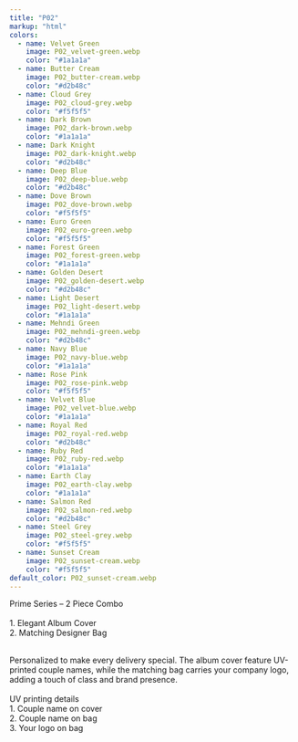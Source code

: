 ```yaml
---
title: "P02"
markup: "html"
colors:
  - name: Velvet Green
    image: P02_velvet-green.webp
    color: "#1a1a1a"
  - name: Butter Cream
    image: P02_butter-cream.webp
    color: "#d2b48c"
  - name: Cloud Grey
    image: P02_cloud-grey.webp
    color: "#f5f5f5"
  - name: Dark Brown
    image: P02_dark-brown.webp
    color: "#1a1a1a"
  - name: Dark Knight
    image: P02_dark-knight.webp
    color: "#d2b48c"
  - name: Deep Blue
    image: P02_deep-blue.webp
    color: "#d2b48c"
  - name: Dove Brown
    image: P02_dove-brown.webp
    color: "#f5f5f5"
  - name: Euro Green
    image: P02_euro-green.webp
    color: "#f5f5f5"
  - name: Forest Green
    image: P02_forest-green.webp
    color: "#1a1a1a"
  - name: Golden Desert
    image: P02_golden-desert.webp
    color: "#d2b48c"
  - name: Light Desert
    image: P02_light-desert.webp
    color: "#1a1a1a"
  - name: Mehndi Green
    image: P02_mehndi-green.webp
    color: "#d2b48c"
  - name: Navy Blue
    image: P02_navy-blue.webp
    color: "#1a1a1a"
  - name: Rose Pink
    image: P02_rose-pink.webp
    color: "#f5f5f5"
  - name: Velvet Blue
    image: P02_velvet-blue.webp
    color: "#1a1a1a"
  - name: Royal Red
    image: P02_royal-red.webp
    color: "#d2b48c"
  - name: Ruby Red
    image: P02_ruby-red.webp
    color: "#1a1a1a"
  - name: Earth Clay
    image: P02_earth-clay.webp
    color: "#1a1a1a"
  - name: Salmon Red
    image: P02_salmon-red.webp
    color: "#d2b48c"
  - name: Steel Grey
    image: P02_steel-grey.webp
    color: "#f5f5f5"
  - name: Sunset Cream
    image: P02_sunset-cream.webp
    color: "#f5f5f5"
default_color: P02_sunset-cream.webp
---
```


Prime Series – 2 Piece Combo<br><br> <span class='text-b font-medium text-lime-300 mb-1'> 1. Elegant Album Cover<br> 2. Matching Designer Bag<br><br> </span> <div class='max-w-xl mx-auto'> Personalized to make every delivery special. The album cover feature UV-printed couple names, while the matching bag carries your company logo, adding a touch of class and brand presence. </div> <div class='max-w-xl mx-auto text-b font-medium text-lime-300 mb-1'> <br>UV printing details<br> </div> <span class='text-r mb-1'> 1. Couple name on cover<br> 2. Couple name on bag<br> 3. Your logo on bag<br> </span>
